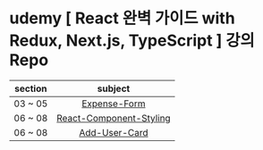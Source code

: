 # udemy [ React 완벽 가이드 with Redux, Next.js, TypeScript ] 강의 Repo

| section |                                                subject                                                |
| :-----: | :---------------------------------------------------------------------------------------------------: |
| 03 ~ 05 |            [Expense-Form](https://github.com/Anjiwoong/React-Study/tree/main/expense-form)            |
| 06 ~ 08 | [React-Component-Styling](https://github.com/Anjiwoong/React-Study/tree/main/react-component-styling) |
| 06 ~ 08 |      [Add-User-Card](https://github.com/Anjiwoong/React-Study/tree/main/add-user-card)      |
